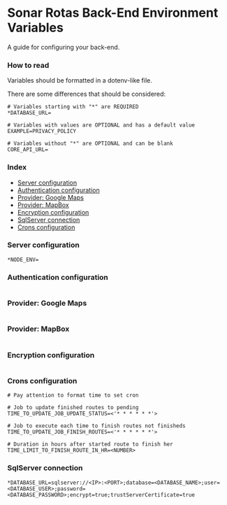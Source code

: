 # Sonar Rotas Back-End Environment Variables

A guide for configuring your back-end.

### How to read

Variables should be formatted in a dotenv-like file.

There are some differences that should be considered:

```shell
# Variables starting with "*" are REQUIRED
*DATABASE_URL=

# Variables with values are OPTIONAL and has a default value
EXAMPLE=PRIVACY_POLICY

# Variables without "*" are OPTIONAL and can be blank
CORE_API_URL=
```

### Index

- [Server configuration](#server-configuration)
- [Authentication configuration](#authentication-configuration)
- [Provider: Google Maps](#provider-google-maps)
- [Provider: MapBox](#provider-mapbox)
- [Encryption configuration](#encryption-configuration)
- [SqlServer connection](#sqlserver-connection)
- [Crons configuration](#crons-configuration)

### Server configuration

```shell
*NODE_ENV=

```

### Authentication configuration

```shell

```

### Provider: Google Maps

```shell

```

### Provider: MapBox

```shell

```

### Encryption configuration

```shell

```

### Crons configuration

```shell
# Pay attention to format time to set cron

# Job to update finished routes to pending
TIME_TO_UPDATE_JOB_UPDATE_STATUS=<'* * * * * *'>

# Job to execute each time to finish routes not finisheds
TIME_TO_UPDATE_JOB_FINISH_ROUTES=<'* * * * * *'>

# Duration in hours after started route to finish her
TIME_LIMIT_TO_FINISH_ROUTE_IN_HR=<NUMBER>
```

### SqlServer connection

```shell
*DATABASE_URL=sqlserver://<IP>:<PORT>;database=<DATABASE_NAME>;user=<DATABASE_USER>;password=<DATABASE_PASSWORD>;encrypt=true;trustServerCertificate=true
```